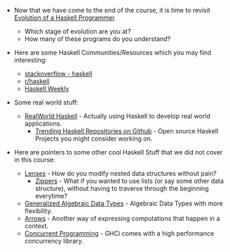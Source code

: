 * Now that we have come to the end of the course, it is time to revisit [Evolution of a Haskell Programmer](https://www.willamette.edu/~fruehr/haskell/evolution.html).
  * Which stage of evolution are you at?
  * How many of these programs do you understand?

* Here are some Haskell Communities/Resources which you may find interesting:
  * [stackoverflow - haskell](https://stackoverflow.com/questions/tagged/haskell?sort=votes)
  * [r/haskell](https://www.reddit.com/r/haskell/)
  * [Haskell Weekly](https://haskellweekly.news/)

* Some real world stuff:
  * [RealWorld Haskell](http://book.realworldhaskell.org/read/) - Actually using Haskell to develop real world applications.
    * [Trending Haskell Repositories on Github](https://github.com/trending/haskell) - Open source Haskell Projects you might consider working on.

* Here are pointers to some other cool Haskell Stuff that we did not cover in this course:
  * [Lenses](https://artyom.me/lens-over-tea-1) - How do you modify nested data structures without pain?
    * [Zippers](http://learnyouahaskell.com/zippers) - What if you wanted to use lists (or say some other data structure), without having to traverse through the beginning everytime?
  * [Generalized Algebraic Data Types](https://en.wikibooks.org/wiki/Haskell/GADT) - Algebraic Data Types with more flexibility.
  * [Arrows](https://en.wikibooks.org/wiki/Haskell/Understanding_arrows) - Another way of expressing computations that happen in a context.
  * [Concurrent Programming](http://book.realworldhaskell.org/read/concurrent-and-multicore-programming.html) - GHCi comes with a high performance concurrency library.
